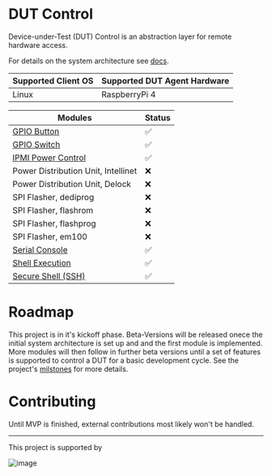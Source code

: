 # DUT Control
Device-under-Test (DUT) Control is an abstraction layer for remote hardware access.

For details on the system architecture see [docs](./docs).

| Supported Client OS | Supported DUT Agent Hardware |
| ------------------- | ---------------------------- |
| Linux               | RaspberryPi 4                |

| Modules                                            | Status             |
| -------------------------------------------------- | ------------------ |
| [GPIO Button](./pkg/module/gpio/README.md)         | :white_check_mark: |
| [GPIO Switch](./pkg/module/gpio/README.md)         | :white_check_mark: |
| [IPMI Power Control](./pkg/module/gpio/README.md)  | :white_check_mark: |
| Power Distribution Unit, Intellinet                | :x:                |
| Power Distribution Unit, Delock                    | :x:                |
| SPI Flasher, dediprog                              | :x:                |
| SPI Flasher, flashrom                              | :x:                |
| SPI Flasher, flashprog                             | :x:                |
| SPI Flasher, em100                                 | :x:                |
| [Serial Console](./pkg/module/serial/README.md)    | :white_check_mark: |
| [Shell Execution](./pkg/module/shell/README.md)    | :white_check_mark: |
| [Secure Shell (SSH)](./pkg/module/ssh/README.md)   | :white_check_mark: |



# Roadmap
This project is in it's kickoff phase. Beta-Versions will be released onece the initial system architecture is set up and and the first module is implemented. More modules will then follow in further beta versions until a set of features is supported to control a DUT for a basic development cycle. See the project's [milstones](https://github.com/BlindspotSoftware/dutctl/milestones?direction=asc&sort=due_date&state=open) for more details.

# Contributing
Until MVP is finished, external contributions most likely won't be handled.

--------
This project is supported by

![image](https://github.com/user-attachments/assets/1237fcaa-b3c3-4031-afac-34d789e8c096)

